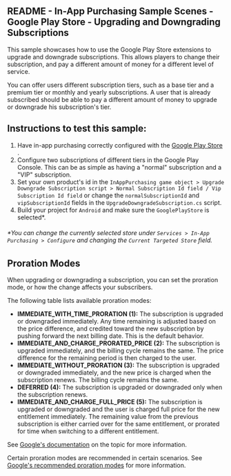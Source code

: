 ## README - In-App Purchasing Sample Scenes - Google Play Store - Upgrading and Downgrading Subscriptions

This sample showcases how to use the Google Play Store extensions to upgrade and downgrade subscriptions. This allows
players to change their subscription, and pay a different amount of money for a different level of service.

You can offer users different subscription tiers, such as a base tier and a premium tier or monthly and yearly
subscriptions. A user that is already subscribed should be able to pay a different amount of money to upgrade or
downgrade his subscription's tier.

## Instructions to test this sample:

1. Have in-app purchasing correctly configured with
   the [Google Play Store](https://docs.unity3d.com/Packages/com.unity.purchasing@3.1/manual/UnityIAPGoogleConfiguration.html)
   .
2. Configure two subscriptions of different tiers in the Google Play Console. This can be as simple as having a "normal"
   subscription and a "VIP" subscription.
3. Set your own product's id in
   the `InAppPurchasing game object > Upgrade Downgrade Subscription script > Normal Subscription Id field / Vip Subscription Id field`
   or change the `normalSubscriptionId` and `vipSubscriptionId` fields in the `UpgradeDowngradeSubscription.cs` script.
4. Build your project for `Android` and make sure the `GooglePlayStore` is selected*.

###### *You can change the currently selected store under `Services > In-App Purchasing > Configure` and changing the `Current Targeted Store` field.

## Proration Modes

When upgrading or downgrading a subscription, you can set the proration mode, or how the change affects your
subscribers.

The following table lists available proration modes:

* **IMMEDIATE_WITH_TIME_PRORATION (1):** The subscription is upgraded or downgraded immediately. Any time remaining is
  adjusted based on the price difference, and credited toward the new subscription by pushing forward the next billing
  date. This is the default behavior.
* **IMMEDIATE_AND_CHARGE_PRORATED_PRICE (2):** The subscription is upgraded immediately, and the billing cycle remains
  the same. The price difference for the remaining period is then charged to the user.
* **IMMEDIATE_WITHOUT_PRORATION (3):** The subscription is upgraded or downgraded immediately, and the new price is
  charged when the subscription renews. The billing cycle remains the same.
* **DEFERRED (4):** The subscription is upgraded or downgraded only when the subscription renews.
* **IMMEDIATE_AND_CHARGE_FULL_PRICE (5):** The subscription is upgraded or downgraded and the user is charged full price
  for the new entitlement immediately. The remaining value from the previous subscription is either carried over for the
  same entitlement, or prorated for time when switching to a different entitlement.

See
[Google's documentation](https://developer.android.com/google/play/billing/subscriptions#change)
on the topic for more information.

Certain proration modes are recommended in certain scenarios. See
[Google's recommended proration modes](https://developer.android.com/google/play/billing/subscriptions#proration-recommendations)
for more information.

